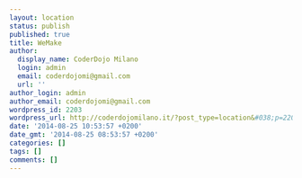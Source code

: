 ```yaml
---
layout: location
status: publish
published: true
title: WeMake
author:
  display_name: CoderDojo Milano
  login: admin
  email: coderdojomi@gmail.com
  url: ''
author_login: admin
author_email: coderdojomi@gmail.com
wordpress_id: 2203
wordpress_url: http://coderdojomilano.it/?post_type=location&#038;p=2203
date: '2014-08-25 10:53:57 +0200'
date_gmt: '2014-08-25 08:53:57 +0200'
categories: []
tags: []
comments: []
---
```


